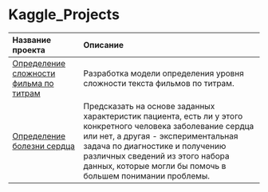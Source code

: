 # Kaggle_Projects

| Название проекта           | Описание                     |
| :--------------------- |:---------------------------|
| [Определение сложности фильма по титрам](https://github.com/YotaInGame/Kaggle/tree/main/Determine_The_Level_Of_English) | Разработка модели определения уровня сложности текста фильмов по титрам. |
| [Определение болезни сердца](https://github.com/YotaInGame/Kaggle/tree/main/Heart_Disease) | Предсказать на основе заданных характеристик пациента, есть ли у этого конкретного человека заболевание сердца или нет, а другая - экспериментальная задача по диагностике и получению различных сведений из этого набора данных, которые могли бы помочь в большем понимании проблемы. |

